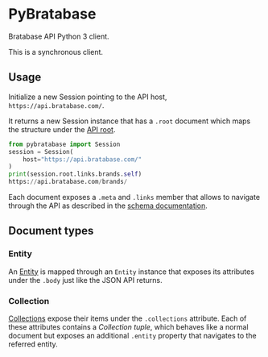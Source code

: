 # PyBratabase

Bratabase API Python 3 client.

This is a synchronous client.

## Usage

Initialize a new Session pointing to the API host, `https://api.bratabase.com/`. 

It returns a new Session instance that has a `.root` document which maps
 the structure under the [API root](http://developers.bratabase.com/api-root/).

```python
from pybratabase import Session
session = Session(
    host="https://api.bratabase.com/"
)
print(session.root.links.brands.self)
https://api.bratabase.com/brands/

``` 

Each document exposes a `.meta` and `.links` member that allows to navigate
 through the API as described in the
 [schema documentation](http://developers.bratabase.com/schema/).
 

## Document types

### Entity

An [Entity](http://developers.bratabase.com/schema/#Entities) is mapped through 
an `Entity` instance that exposes its attributes under the `.body` just like 
the JSON API returns.

### Collection

[Collections](http://developers.bratabase.com/schema/#Collection) expose their
items under the `.collections` attribute. Each of these attributes contains
a _Collection tuple_, which behaves like a normal document but exposes an
additional `.entity` property that navigates to the referred entity.